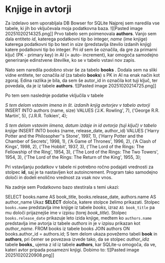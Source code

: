 # Knjige in avtorji

Za izdelavo sem uporabljala DB Bowser for SQLite
Najprej sem naredila vse tabele, ki jih bo vključevala moja podatkovna baza.
![[Pasted image 20251020214325.png]]
Prvo tabelo sem poimenovala **authors**. Vanjo sem dala entiteto *id*, katerega podatkovni tip bo integer, *name* (ime knjige) katerega podatkovni tip bo text in *size* (predstavlja število izdanih knjig) katere podatkovni tip bo integer. Pri *id* sem še označila, da gre za primarni ključ (PK - primary key) in AI (= auto- increment), kar omogoča samodejno generiranje edinstvene številke, ko se v tabelo vstavi nov zapis.

Nato sem naredila podobno stvar še za tabelo **books** . Dodala sem na sliki vidne entitete, ter označila *id* (za tabelo **books**) s PK in AI na enak način kot zgoraj. Edina razlika je bila, da sem še autor_id in označila kot tuji ključ, ter povedala, da je iz tabele **authors**.
![[Pasted image 20251020214725.png]]


Po tem sem naslednje podatke vključila v tabele

*S tem delom vstavim imena in št. izdanih knjig avtorjev v tabelo avtorji*
INSERT INTO authors (name, size) VALUES
('J.K. Rowling', 7),
('George R.R. Martin', 5),
('J.R.R. Tolkien', 4);

*S tem delom vstavim iimena, datum izdaje in id avtorja (tuji ključ) v tabelo knjige*
INSERT INTO books (name, release_date, author_id) VALUES
('Harry Potter and the Philosopher''s Stone', 1997, 1),
('Harry Potter and the Chamber of Secrets', 1998, 1),
('A Game of Thrones', 1996, 2),
('A Clash of Kings', 1998, 2),
('The Hobbit', 1937, 3),
('The Lord of the Rings: The Fellowship of the Ring', 1954, 3),
('The Lord of the Rings: The Two Towers', 1954, 3),
('The Lord of the Rings: The Return of the King', 1955, 3);

Pri vstavljanju podatkov v tabele ni potrebno ročno podajati vrednosti za stolpec **id**, saj je ta nastavljen kot  autoincrement. Program tako samodejno določi in dodeli enolično vrednost za vsak nov vnos.

Na zadnje sem Podatkovno bazo stestirala s temi ukazi:

SELECT books.name AS book_title, books.release_date, authors.name AS author_name
	Ukaz **SELECT** določa, katere stolpce želimo prikazati. Stolpec `books.name` predstavlja ime knjige iz tabele _books_, izraz `AS book_title` pa mu določi prijaznejše ime v izpisu (torej _book_title_). Stolpec `books.release_date` prikazuje leto izida knjige, medtem ko `authors.name` predstavlja ime avtorja iz tabele _authors_ in je v izpisu prikazan kot _author_name_.
FROM books
	iz tabele books
JOIN authors ON books.author_id = authors.id;
S tem delom ukaza povežemo tabeli **book** in **authors**, pri čemer se povezava izvede tako, da se stolpec *author_id*iz tabele **books**_ ujema z id iz tabele **authors**, kar SQLite-u omogoča, da ve, kateri avtor pripada posamezni knjigi.
Dobimo to:
![[Pasted image 20251020220908.png]]